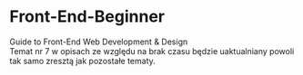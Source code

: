  # Front-End-Beginner
Guide to Front-End Web Development &amp; Design <br>
Temat nr 7 w opisach ze względu na brak czasu będzie uaktualniany powoli tak samo zresztą jak pozostałe tematy.
